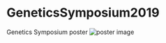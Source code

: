# GeneticsSymposium2019
Genetics Symposium poster
![poster image](github.com/tatyanazam/GeneticsSymposium2019/Slide1.jpg)
